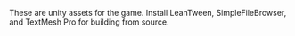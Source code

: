 These are unity assets for the game. Install LeanTween, SimpleFileBrowser, and TextMesh Pro for building from source.
